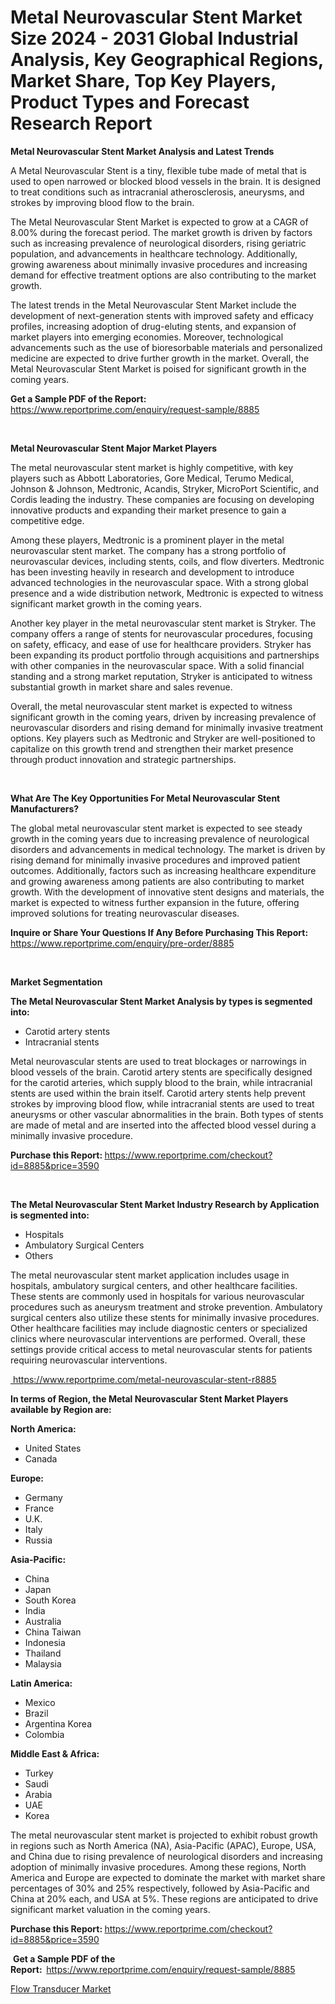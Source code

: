 <p><h1>Metal Neurovascular Stent Market Size 2024 - 2031 Global Industrial Analysis, Key Geographical Regions, Market Share, Top Key Players, Product Types and Forecast Research Report</h1></p><p><strong>Metal Neurovascular Stent Market Analysis and Latest Trends</strong></p>
<p><p>A Metal Neurovascular Stent is a tiny, flexible tube made of metal that is used to open narrowed or blocked blood vessels in the brain. It is designed to treat conditions such as intracranial atherosclerosis, aneurysms, and strokes by improving blood flow to the brain.</p><p>The Metal Neurovascular Stent Market is expected to grow at a CAGR of 8.00% during the forecast period. The market growth is driven by factors such as increasing prevalence of neurological disorders, rising geriatric population, and advancements in healthcare technology. Additionally, growing awareness about minimally invasive procedures and increasing demand for effective treatment options are also contributing to the market growth.</p><p>The latest trends in the Metal Neurovascular Stent Market include the development of next-generation stents with improved safety and efficacy profiles, increasing adoption of drug-eluting stents, and expansion of market players into emerging economies. Moreover, technological advancements such as the use of bioresorbable materials and personalized medicine are expected to drive further growth in the market. Overall, the Metal Neurovascular Stent Market is poised for significant growth in the coming years.</p></p>
<p><strong>Get a Sample PDF of the Report:&nbsp;</strong> <a href="https://www.reportprime.com/enquiry/request-sample/8885">https://www.reportprime.com/enquiry/request-sample/8885</a></p>
<p>&nbsp;</p>
<p><strong>Metal Neurovascular Stent Major Market Players</strong></p>
<p><p>The metal neurovascular stent market is highly competitive, with key players such as Abbott Laboratories, Gore Medical, Terumo Medical, Johnson & Johnson, Medtronic, Acandis, Stryker, MicroPort Scientific, and Cordis leading the industry. These companies are focusing on developing innovative products and expanding their market presence to gain a competitive edge.</p><p>Among these players, Medtronic is a prominent player in the metal neurovascular stent market. The company has a strong portfolio of neurovascular devices, including stents, coils, and flow diverters. Medtronic has been investing heavily in research and development to introduce advanced technologies in the neurovascular space. With a strong global presence and a wide distribution network, Medtronic is expected to witness significant market growth in the coming years.</p><p>Another key player in the metal neurovascular stent market is Stryker. The company offers a range of stents for neurovascular procedures, focusing on safety, efficacy, and ease of use for healthcare providers. Stryker has been expanding its product portfolio through acquisitions and partnerships with other companies in the neurovascular space. With a solid financial standing and a strong market reputation, Stryker is anticipated to witness substantial growth in market share and sales revenue.</p><p>Overall, the metal neurovascular stent market is expected to witness significant growth in the coming years, driven by increasing prevalence of neurovascular disorders and rising demand for minimally invasive treatment options. Key players such as Medtronic and Stryker are well-positioned to capitalize on this growth trend and strengthen their market presence through product innovation and strategic partnerships.</p></p>
<p>&nbsp;</p>
<p><strong>What Are The Key Opportunities For Metal Neurovascular Stent Manufacturers?</strong></p>
<p><p>The global metal neurovascular stent market is expected to see steady growth in the coming years due to increasing prevalence of neurological disorders and advancements in medical technology. The market is driven by rising demand for minimally invasive procedures and improved patient outcomes. Additionally, factors such as increasing healthcare expenditure and growing awareness among patients are also contributing to market growth. With the development of innovative stent designs and materials, the market is expected to witness further expansion in the future, offering improved solutions for treating neurovascular diseases.</p></p>
<p><strong>Inquire or Share Your Questions If Any Before Purchasing This Report:</strong> <a href="https://www.reportprime.com/enquiry/pre-order/8885">https://www.reportprime.com/enquiry/pre-order/8885</a></p>
<p>&nbsp;</p>
<p><strong>Market Segmentation</strong></p>
<p><strong>The Metal Neurovascular Stent Market Analysis by types is segmented into:</strong></p>
<p><ul><li>Carotid artery stents</li><li>Intracranial stents</li></ul></p>
<p><p>Metal neurovascular stents are used to treat blockages or narrowings in blood vessels of the brain. Carotid artery stents are specifically designed for the carotid arteries, which supply blood to the brain, while intracranial stents are used within the brain itself. Carotid artery stents help prevent strokes by improving blood flow, while intracranial stents are used to treat aneurysms or other vascular abnormalities in the brain. Both types of stents are made of metal and are inserted into the affected blood vessel during a minimally invasive procedure.</p></p>
<p><strong>Purchase this Report:&nbsp;</strong><a href="https://www.reportprime.com/checkout?id=8885&price=3590">https://www.reportprime.com/checkout?id=8885&price=3590</a></p>
<p>&nbsp;</p>
<p><strong>The Metal Neurovascular Stent Market Industry Research by Application is segmented into:</strong></p>
<p><ul><li>Hospitals</li><li>Ambulatory Surgical Centers</li><li>Others</li></ul></p>
<p><p>The metal neurovascular stent market application includes usage in hospitals, ambulatory surgical centers, and other healthcare facilities. These stents are commonly used in hospitals for various neurovascular procedures such as aneurysm treatment and stroke prevention. Ambulatory surgical centers also utilize these stents for minimally invasive procedures. Other healthcare facilities may include diagnostic centers or specialized clinics where neurovascular interventions are performed. Overall, these settings provide critical access to metal neurovascular stents for patients requiring neurovascular interventions.</p></p>
<p><a href="https://www.reportprime.com/metal-neurovascular-stent-r8885">&nbsp;https://www.reportprime.com/metal-neurovascular-stent-r8885</a></p>
<p><strong>In terms of Region, the Metal Neurovascular Stent Market Players available by Region are:</strong></p>
<p>
    <p> <strong> North America: </strong>
        <ul>
            <li>United States</li>
            <li>Canada</li>
        </ul>
        </p> 
    <p> <strong> Europe: </strong>
        <ul>
            <li>Germany</li>
            <li>France</li>
            <li>U.K.</li>
            <li>Italy</li>
            <li>Russia</li>
        </ul>
        </p> 
    <p> <strong> Asia-Pacific: </strong>
        <ul>
            <li>China</li>
            <li>Japan</li>
            <li>South Korea</li>
            <li>India</li>
            <li>Australia</li>
            <li>China Taiwan</li>
            <li>Indonesia</li>
            <li>Thailand</li>
            <li>Malaysia</li>
        </ul>
        </p> 
    <p> <strong> Latin America: </strong>
        <ul>
            <li>Mexico</li>
            <li>Brazil</li>
            <li>Argentina Korea</li>
            <li>Colombia</li>
        </ul>
        </p> 
    <p> <strong> Middle East & Africa: </strong>
        <ul>
            <li>Turkey</li>
            <li>Saudi</li>
            <li>Arabia</li>
            <li>UAE</li>
            <li>Korea</li>
        </ul>
    </p>
    </p>
<p><p>The metal neurovascular stent market is projected to exhibit robust growth in regions such as North America (NA), Asia-Pacific (APAC), Europe, USA, and China due to rising prevalence of neurological disorders and increasing adoption of minimally invasive procedures. Among these regions, North America and Europe are expected to dominate the market with market share percentages of 30% and 25% respectively, followed by Asia-Pacific and China at 20% each, and USA at 5%. These regions are anticipated to drive significant market valuation in the coming years.</p></p>
<p><strong>Purchase this Report: </strong><a href="https://www.reportprime.com/checkout?id=8885&price=3590">https://www.reportprime.com/checkout?id=8885&price=3590</a></p>
<p>&nbsp;<strong>Get a Sample PDF of the Report:&nbsp;&nbsp;</strong><a href="https://www.reportprime.com/enquiry/request-sample/8885">https://www.reportprime.com/enquiry/request-sample/8885</a></p>
<p><strong></strong></p>
<p><p><a href="https://flame-sidecar-702.notion.site/Flow-Transducer-Market-Insight-Market-Trends-Growth-Forecasted-from-2024-TO-2031-e9394eaa3bd743e49e832d1104806c89">Flow Transducer Market</a></p></p>